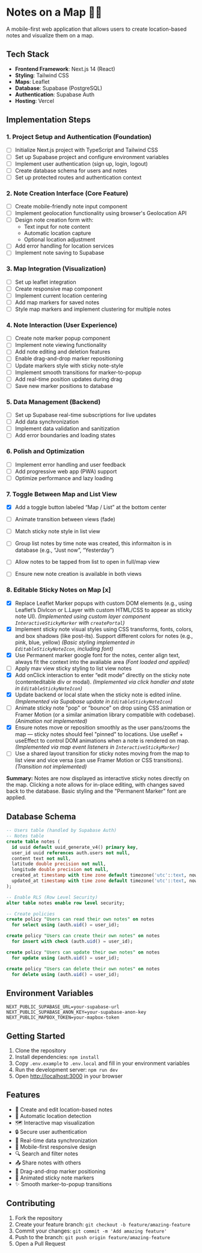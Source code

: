 # Notes on a Map 📍📝

A mobile-first web application that allows users to create location-based notes and visualize them on a map.

## Tech Stack

- **Frontend Framework**: Next.js 14 (React)
- **Styling**: Tailwind CSS
- **Maps**: Leaflet
- **Database**: Supabase (PostgreSQL)
- **Authentication**: Supabase Auth
- **Hosting**: Vercel

## Implementation Steps

### 1. Project Setup and Authentication (Foundation)
- [ ] Initialize Next.js project with TypeScript and Tailwind CSS
- [ ] Set up Supabase project and configure environment variables
- [ ] Implement user authentication (sign up, login, logout)
- [ ] Create database schema for users and notes
- [ ] Set up protected routes and authentication context

### 2. Note Creation Interface (Core Feature)
- [ ] Create mobile-friendly note input component
- [ ] Implement geolocation functionality using browser's Geolocation API
- [ ] Design note creation form with:
  - Text input for note content
  - Automatic location capture
  - Optional location adjustment
- [ ] Add error handling for location services
- [ ] Implement note saving to Supabase

### 3. Map Integration (Visualization)
- [ ] Set up leaflet integration
- [ ] Create responsive map component
- [ ] Implement current location centering
- [ ] Add map markers for saved notes
- [ ] Style map markers and implement clustering for multiple notes

### 4. Note Interaction (User Experience)
- [ ] Create note marker popup component
- [ ] Implement note viewing functionality
- [ ] Add note editing and deletion features
- [ ] Enable drag-and-drop marker repositioning
- [ ]  Update markers style with sticky note-style
- [ ] Implement smooth transitions for marker-to-popup
- [ ] Add real-time position updates during drag
- [ ] Save new marker positions to database

### 5. Data Management (Backend)
- [ ] Set up Supabase real-time subscriptions for live updates
- [ ] Add data synchronization
- [ ] Implement data validation and sanitization
- [ ] Add error boundaries and loading states

### 6. Polish and Optimization
- [ ] Implement error handling and user feedback
- [ ] Add progressive web app (PWA) support
- [ ] Optimize performance and lazy loading

### 7. Toggle Between Map and List View
- [x] Add a toggle button labeled “Map / List” at the bottom center
- [ ] Animate transition between views (fade)
- [ ] Match sticky note style in list view
- [ ] Group list notes by time note was created, this informaiton is in database (e.g., “Just now”, “Yesterday”)
- [ ] Allow notes to be tapped from list to open in full/map view
- [ ] Ensure new note creation is available in both views


### 8. Editable Sticky Notes on Map [x]
- [x] Replace Leaflet Marker popups with custom DOM elements (e.g., using Leaflet’s DivIcon or L.Layer with custom HTML/CSS to appear as sticky note UI). *(Implemented using custom layer component `InteractiveStickyMarker` with `createPortal`)*
- [x] Implement sticky note visual styles using CSS transforms, fonts, colors, and box shadows (like post-its). Support different colors for notes (e.g., pink, blue, yellow) *(Basic styling implemented in `EditableStickyNoteIcon`, including font)*
- [x] Use Permanent marker google font for the notes, center align text, always fit the context into the avaliable area *(Font loaded and applied)*
- [ ] Apply mav view sticky styling to list view notes
- [x] Add onClick interaction to enter “edit mode” directly on the sticky note (contenteditable div or modal). *(Implemented via click handler and state in `EditableStickyNoteIcon`)*
- [x] Update backend or local state when the sticky note is edited inline. *(Implemented via Supabase update in `EditableStickyNoteIcon`)*
- [ ] Animate sticky note "pop" or “bounce” on drop using CSS animation or Framer Motion (or a similar animation library compatible with codebase). *(Animation not implemented)*
- [x]  Ensure notes move or reposition smoothly as the user pans/zooms the map — sticky notes should feel "pinned" to locations. Use useRef + useEffect to control DOM animations when a note is rendered on map. *(Implemented via map event listeners in `InteractiveStickyMarker`)*
- [ ]  Use a shared layout transition for sticky notes moving from the map to list view and vice versa (can use Framer Motion or CSS transitions). *(Transition not implemented)*

**Summary:** Notes are now displayed as interactive sticky notes directly on the map. Clicking a note allows for in-place editing, with changes saved back to the database. Basic styling and the "Permanent Marker" font are applied.

## Database Schema

```sql
-- Users table (handled by Supabase Auth)
-- Notes table
create table notes (
  id uuid default uuid_generate_v4() primary key,
  user_id uuid references auth.users not null,
  content text not null,
  latitude double precision not null,
  longitude double precision not null,
  created_at timestamp with time zone default timezone('utc'::text, now()) not null,
  updated_at timestamp with time zone default timezone('utc'::text, now()) not null
);

-- Enable RLS (Row Level Security)
alter table notes enable row level security;

-- Create policies
create policy "Users can read their own notes" on notes
  for select using (auth.uid() = user_id);

create policy "Users can create their own notes" on notes
  for insert with check (auth.uid() = user_id);

create policy "Users can update their own notes" on notes
  for update using (auth.uid() = user_id);

create policy "Users can delete their own notes" on notes
  for delete using (auth.uid() = user_id);
```

## Environment Variables

```plaintext
NEXT_PUBLIC_SUPABASE_URL=your-supabase-url
NEXT_PUBLIC_SUPABASE_ANON_KEY=your-supabase-anon-key
NEXT_PUBLIC_MAPBOX_TOKEN=your-mapbox-token
```

## Getting Started

1. Clone the repository
2. Install dependencies: `npm install`
3. Copy `.env.example` to `.env.local` and fill in your environment variables
4. Run the development server: `npm run dev`
5. Open [http://localhost:3000](http://localhost:3000) in your browser

## Features

- 📝 Create and edit location-based notes
- 📍 Automatic location detection
- 🗺️ Interactive map visualization
- 🔒 Secure user authentication
- 💾 Real-time data synchronization
- 📱 Mobile-first responsive design
- 🔍 Search and filter notes
- 📤 Share notes with others
- 🎯 Drag-and-drop marker positioning
- 🎨 Animated sticky note markers
- ✨ Smooth marker-to-popup transitions

## Contributing

1. Fork the repository
2. Create your feature branch: `git checkout -b feature/amazing-feature`
3. Commit your changes: `git commit -m 'Add amazing feature'`
4. Push to the branch: `git push origin feature/amazing-feature`
5. Open a Pull Request